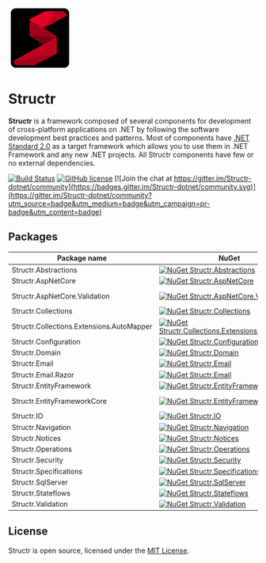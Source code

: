 ![Structr](assets/logo/logo_128x128.png)

# Structr

**Structr** is a framework composed of several components for development of cross-platform applications on .NET by following the software development best practices and patterns. Most of components have [.NET Standard 2.0](https://docs.microsoft.com/en-us/dotnet/standard/net-standard?tabs=net-standard-2-0) as a target framework which allows you to use them in .NET Framework and any new .NET projects. All Structr components have few or no external dependencies.

[![Build Status](https://ci.appveyor.com/api/projects/status/github/askalione/structr?branch=master&svg=true)](https://ci.appveyor.com/project/askalione/structr) 
[![GitHub license](https://img.shields.io/github/license/askalione/structr)](https://github.com/askalione/Structr/blob/master/LICENSE)
[![Join the chat at https://gitter.im/Structr-dotnet/community](https://badges.gitter.im/Structr-dotnet/community.svg)](https://gitter.im/Structr-dotnet/community?utm_source=badge&utm_medium=badge&utm_campaign=pr-badge&utm_content=badge)  

## Packages

| Package name | NuGet | Downloads |
| --- | --- | --- |
| Structr.Abstractions | [![NuGet Structr.Abstractions](https://img.shields.io/nuget/v/Structr.Abstractions)](https://www.nuget.org/packages/Structr.Abstractions/) | [![Downloads Structr.Abstractions](https://img.shields.io/nuget/dt/Structr.Abstractions)](https://www.nuget.org/stats/packages/Structr.Abstractions?groupby=Version) |
| Structr.AspNetCore | [![NuGet Structr.AspNetCore](https://img.shields.io/nuget/v/Structr.AspNetCore)](https://www.nuget.org/packages/Structr.AspNetCore/) | [![Downloads Structr.AspNetCore](https://img.shields.io/nuget/dt/Structr.AspNetCore)](https://www.nuget.org/stats/packages/Structr.AspNetCore?groupby=Version) |
| Structr.AspNetCore.Validation | [![NuGet Structr.AspNetCore.Validation](https://img.shields.io/nuget/v/Structr.AspNetCore.Validation)](https://www.nuget.org/packages/Structr.AspNetCore.Validation/) | [![Downloads Structr.AspNetCore.Validation](https://img.shields.io/nuget/dt/Structr.AspNetCore.Validation)](https://www.nuget.org/stats/packages/Structr.AspNetCore.Validation?groupby=Version) |
| Structr.Collections | [![NuGet Structr.Collections](https://img.shields.io/nuget/v/Structr.Collections)](https://www.nuget.org/packages/Structr.Collections/) | [![Downloads Structr.Collections](https://img.shields.io/nuget/dt/Structr.Collections)](https://www.nuget.org/stats/packages/Structr.Collections?groupby=Version) |
| Structr.Collections.Extensions.AutoMapper | [![NuGet Structr.Collections.Extensions.AutoMapper](https://img.shields.io/nuget/v/Structr.Collections.Extensions.AutoMapper)](https://www.nuget.org/packages/Structr.Collections.Extensions.AutoMapper/) | [![Downloads Structr.Collections.Extensions.AutoMapper](https://img.shields.io/nuget/dt/Structr.Collections.Extensions.AutoMapper)](https://www.nuget.org/stats/packages/Structr.Collections.Extensions.AutoMapper?groupby=Version) |
| Structr.Configuration | [![NuGet Structr.Configuration](https://img.shields.io/nuget/v/Structr.Configuration)](https://www.nuget.org/packages/Structr.Configuration/) | [![Downloads Structr.Configuration](https://img.shields.io/nuget/dt/Structr.Configuration)](https://www.nuget.org/stats/packages/Structr.Configuration?groupby=Version) |
| Structr.Domain | [![NuGet Structr.Domain](https://img.shields.io/nuget/v/Structr.Domain)](https://www.nuget.org/packages/Structr.Domain/) | [![Downloads Structr.Domain](https://img.shields.io/nuget/dt/Structr.Domain)](https://www.nuget.org/stats/packages/Structr.Domain?groupby=Version) |
| Structr.Email | [![NuGet Structr.Email](https://img.shields.io/nuget/v/Structr.Email)](https://www.nuget.org/packages/Structr.Email/) | [![Downloads Structr.Email](https://img.shields.io/nuget/dt/Structr.Email)](https://www.nuget.org/stats/packages/Structr.Email?groupby=Version) |
| Structr.Email.Razor | [![NuGet Structr.Email](https://img.shields.io/nuget/v/Structr.Email.Razor)](https://www.nuget.org/packages/Structr.Email.Razor/) | [![Downloads Structr.Email.Razor](https://img.shields.io/nuget/dt/Structr.Email.Razor)](https://www.nuget.org/stats/packages/Structr.Email.Razor?groupby=Version) |
| Structr.EntityFramework | [![NuGet Structr.EntityFramework](https://img.shields.io/nuget/v/Structr.EntityFramework)](https://www.nuget.org/packages/Structr.EntityFramework/) | [![Downloads Structr.EntityFramework](https://img.shields.io/nuget/dt/Structr.EntityFramework)](https://www.nuget.org/stats/packages/Structr.EntityFramework?groupby=Version) |
| Structr.EntityFrameworkCore | [![NuGet Structr.EntityFrameworkCore](https://img.shields.io/nuget/v/Structr.EntityFrameworkCore)](https://www.nuget.org/packages/Structr.EntityFrameworkCore/) | [![Downloads Structr.EntityFrameworkCore](https://img.shields.io/nuget/dt/Structr.EntityFrameworkCore)](https://www.nuget.org/stats/packages/Structr.EntityFrameworkCore?groupby=Version) |
| Structr.IO | [![NuGet Structr.IO](https://img.shields.io/nuget/v/Structr.IO)](https://www.nuget.org/packages/Structr.IO/) | [![Downloads Structr.IO](https://img.shields.io/nuget/dt/Structr.IO)](https://www.nuget.org/stats/packages/Structr.IO?groupby=Version) |
| Structr.Navigation | [![NuGet Structr.Navigation](https://img.shields.io/nuget/v/Structr.Navigation)](https://www.nuget.org/packages/Structr.Navigation/) | [![Downloads Structr.Navigation](https://img.shields.io/nuget/dt/Structr.Navigation)](https://www.nuget.org/stats/packages/Structr.Navigation?groupby=Version) |
| Structr.Notices | [![NuGet Structr.Notices](https://img.shields.io/nuget/v/Structr.Notices)](https://www.nuget.org/packages/Structr.Notices/) | [![Downloads Structr.Notices](https://img.shields.io/nuget/dt/Structr.Notices)](https://www.nuget.org/stats/packages/Structr.Notices?groupby=Version) |
| Structr.Operations | [![NuGet Structr.Operations](https://img.shields.io/nuget/v/Structr.Operations)](https://www.nuget.org/packages/Structr.Operations/) | [![Downloads Structr.Operations](https://img.shields.io/nuget/dt/Structr.Operations)](https://www.nuget.org/stats/packages/Structr.Operations?groupby=Version) |
| Structr.Security | [![NuGet Structr.Security](https://img.shields.io/nuget/v/Structr.Security)](https://www.nuget.org/packages/Structr.Security/) | [![Downloads Structr.Security](https://img.shields.io/nuget/dt/Structr.Security)](https://www.nuget.org/stats/packages/Structr.Security?groupby=Version) |
| Structr.Specifications | [![NuGet Structr.Specifications](https://img.shields.io/nuget/v/Structr.Specifications)](https://www.nuget.org/packages/Structr.Specifications/) | [![Downloads Structr.Specifications](https://img.shields.io/nuget/dt/Structr.Specifications)](https://www.nuget.org/stats/packages/Structr.Specifications?groupby=Version) |
| Structr.SqlServer | [![NuGet Structr.SqlServer](https://img.shields.io/nuget/v/Structr.SqlServer)](https://www.nuget.org/packages/Structr.SqlServer/) | [![Downloads Structr.SqlServer](https://img.shields.io/nuget/dt/Structr.SqlServer)](https://www.nuget.org/stats/packages/Structr.SqlServer?groupby=Version) |
| Structr.Stateflows | [![NuGet Structr.Stateflows](https://img.shields.io/nuget/v/Structr.Stateflows)](https://www.nuget.org/packages/Structr.Stateflows/) | [![Downloads Structr.Stateflows](https://img.shields.io/nuget/dt/Structr.Stateflows)](https://www.nuget.org/stats/packages/Structr.Stateflows?groupby=Version) |
| Structr.Validation | [![NuGet Structr.Validation](https://img.shields.io/nuget/v/Structr.Validation)](https://www.nuget.org/packages/Structr.Validation/) | [![Downloads Structr.Validation](https://img.shields.io/nuget/dt/Structr.Validation)](https://www.nuget.org/stats/packages/Structr.Validation?groupby=Version) |

## License
Structr is open source, licensed under the [MIT License](https://github.com/askalione/Structr/blob/master/LICENSE).